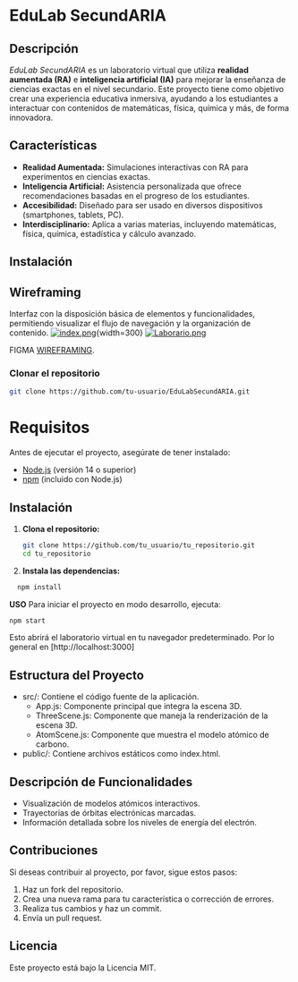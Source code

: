 # EduLab SecundARIA

## Descripción

_EduLab SecundARIA_ es un laboratorio virtual que utiliza **realidad aumentada (RA)** e **inteligencia artificial (IA)** para mejorar la enseñanza de ciencias exactas en el nivel secundario. Este proyecto tiene como objetivo crear una experiencia educativa inmersiva, ayudando a los estudiantes a interactuar con contenidos de matemáticas, física, química y más, de forma innovadora.

## Características

- **Realidad Aumentada:** Simulaciones interactivas con RA para experimentos en ciencias exactas.
- **Inteligencia Artificial:** Asistencia personalizada que ofrece recomendaciones basadas en el progreso de los estudiantes.
- **Accesibilidad:** Diseñado para ser usado en diversos dispositivos (smartphones, tablets, PC).
- **Interdisciplinario:** Aplica a varias materias, incluyendo matemáticas, física, química, estadística y cálculo avanzado.

## Instalación

## Wireframing

Interfaz con la disposición básica de elementos y funcionalidades, permitiendo visualizar el flujo de navegación y la organización de contenido.
[![index.png](https://i.postimg.cc/mDY7XNV9/index.png)](https://postimg.cc/473KncD4){width=300}
[![Laborario.png](https://i.postimg.cc/Fs5NZ1xX/Laboratorio.png)](https://postimg.cc/grDCcz5g)


FIGMA [WIREFRAMING](https://www.figma.com/design/ShiY2umIUGWGlU9Bnhqs2n/Untitled?node-id=0-1&node-type=canvas&t=gG1rJaiKyHmqpoDA-0).



### Clonar el repositorio

```bash
git clone https://github.com/tu-usuario/EduLabSecundARIA.git
```


# Requisitos
Antes de ejecutar el proyecto, asegúrate de tener instalado:

- [Node.js](https://nodejs.org/) (versión 14 o superior)
- [npm](https://www.npmjs.com/) (incluido con Node.js)

## Instalación

1. **Clona el repositorio:**

   ```bash
   git clone https://github.com/tu_usuario/tu_repositorio.git
   cd tu_repositorio
   ```


2. **Instala las dependencias:**
```bash
  npm install
```
**USO**
Para iniciar el proyecto en modo desarrollo, ejecuta:
```bash
npm start
```

Esto abrirá el laboratorio virtual en tu navegador predeterminado. Por lo general en [http://localhost:3000]

## Estructura del Proyecto
- src/: Contiene el código fuente de la aplicación.
 	- App.js: Componente principal que integra la escena 3D.
 	- ThreeScene.js: Componente que maneja la renderización de la escena 3D.
	- AtomScene.js: Componente que muestra el modelo atómico de carbono.
- public/: Contiene archivos estáticos como index.html.
## Descripción de Funcionalidades
- Visualización de modelos atómicos interactivos.
- Trayectorias de órbitas electrónicas marcadas.
- Información detallada sobre los niveles de energía del electrón.

## Contribuciones
Si deseas contribuir al proyecto, por favor, sigue estos pasos:

1. Haz un fork del repositorio.
2. Crea una nueva rama para tu característica o corrección de errores.
3. Realiza tus cambios y haz un commit.
4. Envía un pull request.

## Licencia
Este proyecto está bajo la Licencia MIT.
